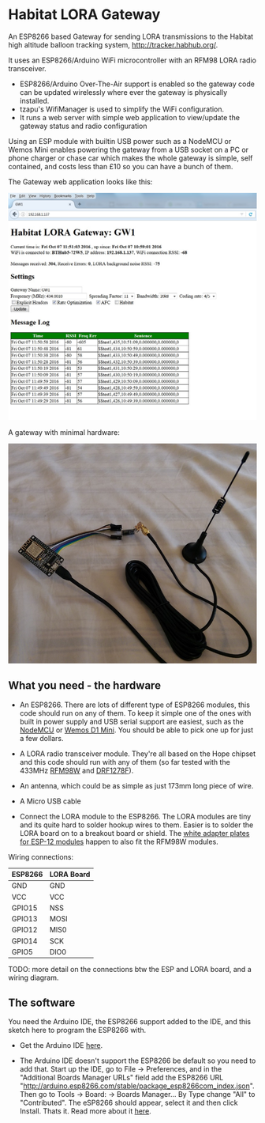 # Habitat LORA Gateway

An ESP8266 based Gateway for sending LORA transmissions to the Habitat high altitude balloon tracking system, http://tracker.habhub.org/.

It uses an ESP8266/Arduino WiFi microcontroller with an RFM98 LORA radio transceiver.
- ESP8266/Arduino Over-The-Air support is enabled so the gateway code can be updated wirelessly where ever the gateway is physically installed.
- tzapu's WifiManager is used to simplify the WiFi configuration.
- It runs a web server with simple web application to view/update the gateway status and radio configuration

Using an ESP module with builtin USB power such as a NodeMCU or Wemos Mini enables powering the gateway from a USB socket on a PC or phone charger or chase car which makes the whole gateway is simple, self contained, and costs less than £10 so you can have a bunch of them.   

The Gateway web application looks like this:

![Alt text](/ScreenShot.jpg?raw=true "Gateway Web Page")

A gateway with minimal hardware:

![Alt text](/BareBones1.jpg?raw=true "Minimal hardware")

## What you need - the hardware

- An ESP8266. There are lots of different type of ESP8266 modules, this code should run on any of them. To keep it simple one of the ones with built in power supply and USB serial support are easiest, such as the [NodeMCU](https://en.wikipedia.org/wiki/NodeMCU) or [Wemos D1 Mini](https://www.wemos.cc/product/d1-mini.html). You should be able to pick one up for just a few dollars.

- A LORA radio transceiver module. They're all based on the Hope chipset and this code should run with any of them (so far tested with the 433MHz [RFM98W](http://www.hoperf.co.uk/shop/RFM98W-433S2-RFM98W_433S2.html) and [DRF1278F](http://www.dorji.com/products-detail.php?ProId=14)).

- An antenna, which could be as simple as just 173mm long piece of wire.

- A Micro USB cable

- Connect the LORA module to the ESP8266. The LORA modules are tiny and its quite hard to solder hookup wires to them. Easier is to solder the LORA board on to a breakout board or shield. The [white adapter plates for ESP-12 modules](https://www.google.co.uk/search?q=esp12+white+adapter+plate) happen to also fit the RFM98W modules.  

Wiring connections:   

ESP8266  | LORA Board   
--- | --- |
  GND    |    GND   
  VCC    |    VCC   
  GPIO15 |    NSS   
  GPIO13 |    MOSI  
  GPIO12 |    MIS0   
  GPIO14 |    SCK   
  GPIO5  |    DIO0   
     
TODO: more detail on the connections btw the ESP and LORA board, and a wiring diagram.

## The software

You need the Arduino IDE, the ESP8266 support added to the IDE, and this sketch here to program the ESP8266 with.

- Get the Arduino IDE [here](https://www.arduino.cc/en/Main/Software).

- The Arduino IDE doesn't support the ESP8266 be default so you need to add that. Start up the IDE, go to File -> Preferences, and in the "Additional Boards Manager URLs" field add the ESP8266 URL "http://arduino.esp8266.com/stable/package_esp8266com_index.json". Then go to Tools -> Board: -> Boards Manager... By Type change "All" to "Contributed". The eSP8266 should appear, select it and then click Install. Thats it. Read more about it [here](https://github.com/esp8266/Arduino/#installing-with-boards-manager).

